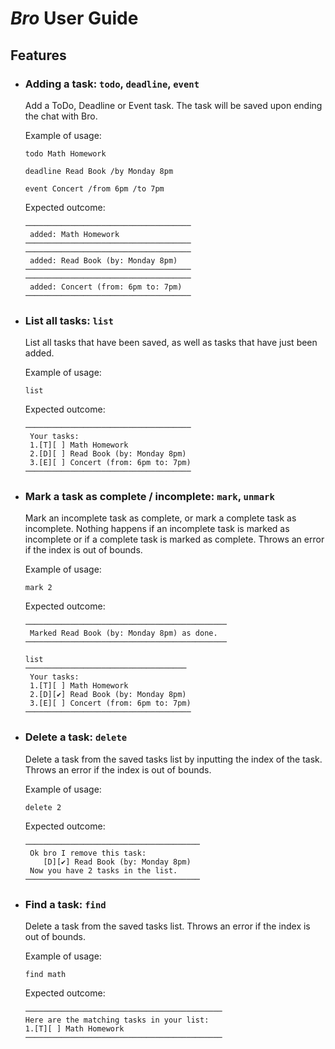 # _**Bro**_ User Guide

## Features

- ### Adding a task: `todo`, `deadline`, `event`

    Add a ToDo, Deadline or Event task. The task will be saved upon ending the chat with Bro.

    Example of usage: 

    `todo Math Homework`

    `deadline Read Book /by Monday 8pm`

    `event Concert /from 6pm /to 7pm`

    Expected outcome:

    ```
    ─────────────────────────────────────
     added: Math Homework
    ─────────────────────────────────────
    ─────────────────────────────────────
     added: Read Book (by: Monday 8pm)
    ─────────────────────────────────────
    ─────────────────────────────────────
     added: Concert (from: 6pm to: 7pm)
    ─────────────────────────────────────
    ```

- ### List all tasks: `list`

    List all tasks that have been saved, as well as tasks that have just been added.

    Example of usage:
    
    `list`

    Expected outcome:

    ```
    ─────────────────────────────────────
     Your tasks:
     1.[T][ ] Math Homework
     2.[D][ ] Read Book (by: Monday 8pm)
     3.[E][ ] Concert (from: 6pm to: 7pm)
    ─────────────────────────────────────
    ```

- ### Mark a task as complete / incomplete: `mark`, `unmark`

    Mark an incomplete task as complete, or mark a complete task as incomplete. Nothing happens if an incomplete task is marked as incomplete or if a complete task is marked as complete. Throws an error if the index is out of bounds.

    Example of usage:
    
    `mark 2`

    Expected outcome:

    ```
    ─────────────────────────────────────────────
     Marked Read Book (by: Monday 8pm) as done.
    ─────────────────────────────────────────────

    list
    ────────────────────────────────────
     Your tasks:
     1.[T][ ] Math Homework
     2.[D][✔] Read Book (by: Monday 8pm)
     3.[E][ ] Concert (from: 6pm to: 7pm)
    ─────────────────────────────────────
    ```

- ### Delete a task: `delete`

    Delete a task from the saved tasks list by inputting the index of the task. Throws an error if the index is out of bounds.

    Example of usage: 

    `delete 2`

    Expected outcome:

    ```
    ───────────────────────────────────────
     Ok bro I remove this task:
        [D][✔] Read Book (by: Monday 8pm)
     Now you have 2 tasks in the list.
    ───────────────────────────────────────
    ```

- ### Find a task: `find`

    Delete a task from the saved tasks list. Throws an error if the index is out of bounds.

    Example of usage: 

    `find math`

    Expected outcome:

    ```
    ────────────────────────────────────────────
    Here are the matching tasks in your list:
    1.[T][ ] Math Homework
    ────────────────────────────────────────────
    ```